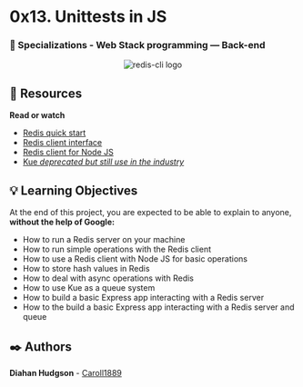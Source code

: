# 0x13. Unittests in JS
### :open_file_folder: Specializations - Web Stack programming ― Back-end


<p align="center">
    <img src="https://www.freecodecamp.org/news/content/images/2021/04/image-46.png" alt="redis-cli logo">
</p>

## :closed_book: Resources

**Read or watch**

* [Redis quick start](https://redis.io/topics/quickstart)
* [Redis client interface](https://redis.io/topics/rediscli)
* [Redis client for Node JS](https://github.com/NodeRedis/node-redis)
* [Kue _deprecated but still use in the industry_](https://github.com/Automattic/kue)

## :bulb: Learning Objectives
At the end of this project, you are expected to be able to explain to anyone, **without the help of Google:**

* How to run a Redis server on your machine
* How to run simple operations with the Redis client
* How to use a Redis client with Node JS for basic operations
* How to store hash values in Redis
* How to deal with async operations with Redis
* How to use Kue as a queue system
* How to build a basic Express app interacting with a Redis server
* How to the build a basic Express app interacting with a Redis server and queue


## :black_nib: Authors 
**Diahan Hudgson**  -  [Caroll1889](https://github.com/Caroll1889)
